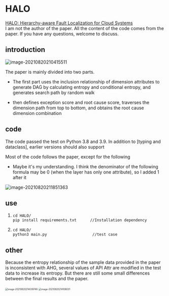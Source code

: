 # HALO

[HALO: Hierarchy-aware Fault Localization for Cloud Systems](https://dl.acm.org/doi/abs/10.1145/3447548.3467190)
<br>
I am not the author of the paper. All the content of the code comes from the paper. If you have any questions, welcome
to discuss.

## introduction

![image-20210820210415511](http://lbj.wiki/static/images/1f91ba52-01b7-11ec-9928-00163e30ead3.png)

The paper is mainly divided into two parts. 

* The first part uses the inclusion relationship of dimension attributes to generate DAG by calculating entropy and conditional entropy, and generates search path by random walk

* then defines exception score and root cause score, traverses the dimension path from top to bottom, and obtains the root cause dimension combination

## code

The code passed the test on Python 3.8 and 3.9. In addition to [typing and dataclass], earlier versions should also support
<br>

Most of the code follows the paper, except for the following

* Maybe it's my understanding. I think the denominator of the following formula may be 0 (when the layer has only one attribute), so I added 1 after it

![image-20210820211851363](http://lbj.wiki/static/images/fed2e018-01b9-11ec-9928-00163e30ead3.png)

## use

1. ```shell
   cd HALO/
   pip install requirements.txt      //Installation dependency
   ```

2. ```shell
   cd HALO/
   python3 main.py					  //test case
   ```



 

## other

Because the entropy relationship of the sample data provided in the paper is inconsistent with AHG, several values of API Attr are modified in the test data to increase its entropy. But there are still some small differences between the final results and the paper.

<img src="http://lbj.wiki/static/images/3516b80a-01bc-11ec-9928-00163e30ead3.png" alt="image-20210820214039749" style="zoom:50%;" />

<img src="http://lbj.wiki/static/images/44be877e-01bc-11ec-9928-00163e30ead3.png" alt="image-20210820214106031" style="zoom:50%;" />
